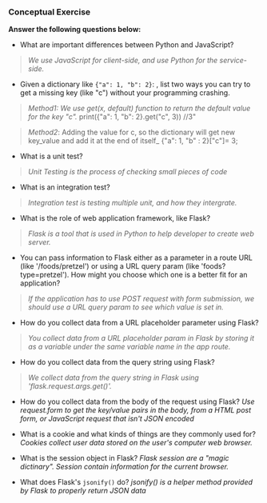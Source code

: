 ### Conceptual Exercise ###

__Answer the following questions below:__

* What are important differences between Python and JavaScript?

>_We use JavaScript for client-side, and use Python for the service-side._

* Given a dictionary like ``{"a": 1, "b": 2}``: , list two ways you can try to get a missing key (like "c") without your programming crashing.

>_Method1: We use get(x, default) function to return the default value for the key "c"._
    print({"a": 1, "b": 2}.get("c", 3)) //3"

>_Method2_: Adding the value for c, so the dictionary will get new key_value and add it at the end of itself_
     {"a": 1, "b" : 2}["c"]= 3;
  
 * What is a unit test? 
>_Unit Testing is the process of checking small pieces of code_

* What is an integration test?
>_Integration test is testing multiple unit, and how they intergrate._

* What is the role of web application framework, like Flask?
>_Flask is a tool that is used in Python to help developer to create web server._ 

* You can pass information to Flask either as a parameter in a route URL (like '/foods/pretzel') or using a URL query param (like 'foods?type=pretzel'). How might you choose which one is a better fit for an application?
>_If the application has to use POST request with form submission, we should use a URL query param to see which value is set in._

* How do you collect data from a URL placeholder parameter using Flask?
>_You collect data from a URL placeholder param in Flask by storing it as a variable under the same variable name in the app route._

* How do you collect data from the query string using Flask?
>_We collect data from the query string in Flask using 'flask.request.args.get()'._

* How do you collect data from the body of the request using Flask?
*Use request.form to get the key/value pairs in the body, from a HTML post form, or JavaScript request that isn't JSON encoded*

* What is a cookie and what kinds of things are they commonly used for?
*Cookies collect user data stored on the user's computer web browser.*


* What is the session object in Flask?
*Flask session are a "magic dictinary". Session contain information for the current browser.* 

* What does Flask's `jsonify()` do?
*jsonify() is a helper method provided by Flask to properly return JSON data*
